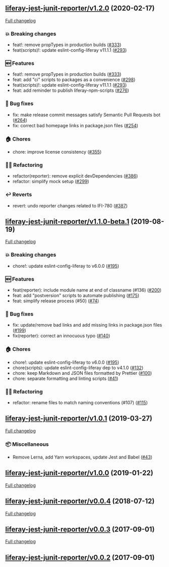 ## [liferay-jest-junit-reporter/v1.2.0](https://github.com/liferay/liferay-npm-tools/tree/liferay-jest-junit-reporter/v1.2.0) (2020-02-17)

[Full changelog](https://github.com/liferay/liferay-npm-tools/compare/liferay-jest-junit-reporter/v1.1.0-beta.1...liferay-jest-junit-reporter/v1.2.0)

### :boom: Breaking changes

-   feat!: remove propTypes in production builds ([\#333](https://github.com/liferay/liferay-npm-tools/pull/333))
-   feat(scripts)!: update eslint-config-liferay v11.1.1 ([\#293](https://github.com/liferay/liferay-npm-tools/pull/293))

### :new: Features

-   feat!: remove propTypes in production builds ([\#333](https://github.com/liferay/liferay-npm-tools/pull/333))
-   feat: add "ci" scripts to packages as a convenience ([\#298](https://github.com/liferay/liferay-npm-tools/pull/298))
-   feat(scripts)!: update eslint-config-liferay v11.1.1 ([\#293](https://github.com/liferay/liferay-npm-tools/pull/293))
-   feat: add reminder to publish liferay-npm-scripts ([\#276](https://github.com/liferay/liferay-npm-tools/pull/276))

### :wrench: Bug fixes

-   fix: make release commit messages satisfy Semantic Pull Requests bot ([\#264](https://github.com/liferay/liferay-npm-tools/pull/264))
-   fix: correct bad homepage links in package.json files ([\#254](https://github.com/liferay/liferay-npm-tools/pull/254))

### :house: Chores

-   chore: improve license consistency ([\#355](https://github.com/liferay/liferay-npm-tools/pull/355))

### :woman_juggling: Refactoring

-   refactor(reporter): remove explicit devDependencies ([\#386](https://github.com/liferay/liferay-npm-tools/pull/386))
-   refactor: simplify mock setup ([\#299](https://github.com/liferay/liferay-npm-tools/pull/299))

### :leftwards_arrow_with_hook: Reverts

-   revert: undo reporter changes related to IFI-780 ([\#387](https://github.com/liferay/liferay-npm-tools/pull/387))

## [liferay-jest-junit-reporter/v1.1.0-beta.1](https://github.com/liferay/liferay-npm-tools/tree/liferay-jest-junit-reporter/v1.1.0-beta.1) (2019-08-19)

[Full changelog](https://github.com/liferay/liferay-npm-tools/compare/liferay-jest-junit-reporter/v1.0.1...liferay-jest-junit-reporter/v1.1.0-beta.1)

### :boom: Breaking changes

-   chore!: update eslint-config-liferay to v6.0.0 ([\#195](https://github.com/liferay/liferay-npm-tools/pull/195))

### :new: Features

-   feat(reporter): include module name at end of classname (#136) ([\#200](https://github.com/liferay/liferay-npm-tools/pull/200))
-   feat: add "postversion" scripts to automate publishing ([\#175](https://github.com/liferay/liferay-npm-tools/pull/175))
-   feat: simplify release process (#50) ([\#74](https://github.com/liferay/liferay-npm-tools/pull/74))

### :wrench: Bug fixes

-   fix: update/remove bad links and add missing links in package.json files ([\#199](https://github.com/liferay/liferay-npm-tools/pull/199))
-   fix(reporter): correct an innocuous typo ([\#140](https://github.com/liferay/liferay-npm-tools/pull/140))

### :house: Chores

-   chore!: update eslint-config-liferay to v6.0.0 ([\#195](https://github.com/liferay/liferay-npm-tools/pull/195))
-   chore(scripts): update eslint-config-liferay dep to v4.1.0 ([\#132](https://github.com/liferay/liferay-npm-tools/pull/132))
-   chore: keep Markdown and JSON files formatted by Prettier ([\#100](https://github.com/liferay/liferay-npm-tools/pull/100))
-   chore: separate formatting and linting scripts ([\#41](https://github.com/liferay/liferay-npm-tools/pull/41))

### :woman_juggling: Refactoring

-   refactor: rename files to match naming conventions (#107) ([\#115](https://github.com/liferay/liferay-npm-tools/pull/115))

## [liferay-jest-junit-reporter/v1.0.1](https://github.com/liferay/liferay-npm-tools/tree/liferay-jest-junit-reporter/v1.0.1) (2019-03-27)

[Full changelog](https://github.com/liferay/liferay-npm-tools/compare/liferay-jest-junit-reporter/v1.0.0...liferay-jest-junit-reporter/v1.0.1)

### :package: Miscellaneous

-   Remove Lerna, add Yarn workspaces, update Jest and Babel ([\#43](https://github.com/liferay/liferay-npm-tools/pull/43))

## [liferay-jest-junit-reporter/v1.0.0](https://github.com/liferay/liferay-npm-tools/tree/liferay-jest-junit-reporter/v1.0.0) (2019-01-22)

[Full changelog](https://github.com/liferay/liferay-npm-tools/compare/liferay-jest-junit-reporter/v0.0.4...liferay-jest-junit-reporter/v1.0.0)

## [liferay-jest-junit-reporter/v0.0.4](https://github.com/liferay/liferay-npm-tools/tree/liferay-jest-junit-reporter/v0.0.4) (2018-07-12)

[Full changelog](https://github.com/liferay/liferay-npm-tools/compare/liferay-jest-junit-reporter/v0.0.3...liferay-jest-junit-reporter/v0.0.4)

## [liferay-jest-junit-reporter/v0.0.3](https://github.com/liferay/liferay-npm-tools/tree/liferay-jest-junit-reporter/v0.0.3) (2017-09-01)

[Full changelog](https://github.com/liferay/liferay-npm-tools/compare/liferay-jest-junit-reporter/v0.0.2...liferay-jest-junit-reporter/v0.0.3)

## [liferay-jest-junit-reporter/v0.0.2](https://github.com/liferay/liferay-npm-tools/tree/liferay-jest-junit-reporter/v0.0.2) (2017-09-01)
